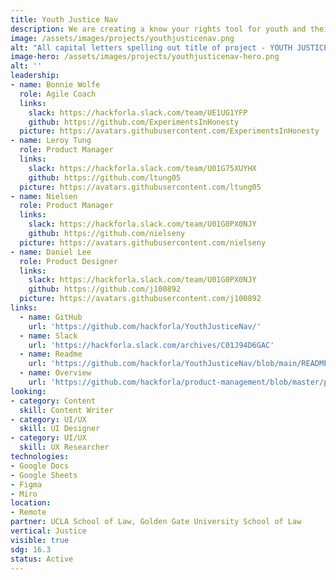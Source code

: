 ```yaml
---
title: Youth Justice Nav
description: We are creating a know your rights tool for youth and their families when interacting with the Juvenile Justice System.  This interactive tool creates a resource for youth and their families to access information that is relevant to several different parts of the process from knowing your rights when you come into contact with law enforcement, to an explanation of the different types of hearings that take place, to knowing who various people in the courtroom are.
image: /assets/images/projects/youthjusticenav.png
alt: "All capital letters spelling out title of project - YOUTH JUSTICE NAV"
image-hero: /assets/images/projects/youthjusticenav-hero.png
alt: ''
leadership:
- name: Bonnie Wolfe
  role: Agile Coach
  links:
    slack: https://hackforla.slack.com/team/UE1UG1YFP
    github: https://github.com/ExperimentsInHonesty
  picture: https://avatars.githubusercontent.com/ExperimentsInHonesty
- name: Leroy Tung
  role: Product Manager
  links:
    slack: https://hackforla.slack.com/team/U01G75XUYHX
    github: https://github.com/ltung05
  picture: https://avatars.githubusercontent.com/ltung05
- name: Nielsen
  role: Product Manager
  links:
    slack: https://hackforla.slack.com/team/U01G0PX0NJY
    github: https://github.com/nielseny
  picture: https://avatars.githubusercontent.com/nielseny
- name: Daniel Lee
  role: Product Designer
  links:
    slack: https://hackforla.slack.com/team/U01G0PX0NJY
    github: https://github.com/j100892
  picture: https://avatars.githubusercontent.com/j100892
links:
  - name: GitHub
    url: 'https://github.com/hackforla/YouthJusticeNav/'
  - name: Slack
    url: 'https://hackforla.slack.com/archives/C01J94D6GAC'
  - name: Readme
    url: 'https://github.com/hackforla/YouthJusticeNav/blob/main/README.md'
  - name: Overview
    url: 'https://github.com/hackforla/product-management/blob/master/project-one-sheets/Youth-Justice-Nav-Product-One-Sheet.pdf'
looking:
- category: Content
  skill: Content Writer
- category: UI/UX
  skill: UI Designer
- category: UI/UX
  skill: UX Researcher
technologies:
- Google Docs
- Google Sheets
- Figma
- Miro
location:
- Remote
partner: UCLA School of Law, Golden Gate University School of Law
vertical: Justice
visible: true
sdg: 16.3
status: Active
---
```


